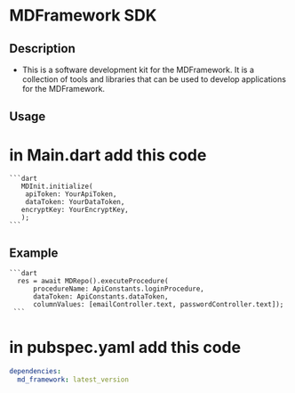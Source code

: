     
  # MDFramework SDK 
  ## Description
  -  This is a software development kit for the MDFramework. It is a collection of tools and libraries that can be used to develop applications for the MDFramework.
  ## Usage 
# in Main.dart add this code
<?code-excerpt "readme_excerpts.dart (Example)"?>
    ```dart
       MDInit.initialize(
        apiToken: YourApiToken,
        dataToken: YourDataToken,
       encryptKey: YourEncryptKey,
       );
    ```



## Example 


    ```dart
      res = await MDRepo().executeProcedure(
          procedureName: ApiConstants.loginProcedure,
          dataToken: ApiConstants.dataToken,
          columnValues: [emailController.text, passwordController.text]);
     ```
 
# in pubspec.yaml add this code
```yaml
dependencies:
  md_framework: latest_version
```
